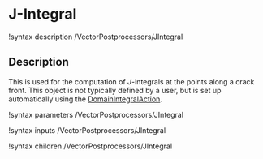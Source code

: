 # J-Integral

!syntax description /VectorPostprocessors/JIntegral

## Description

This is used for the computation of $J$-integrals at the points along a crack front. This object is not typically defined by a user, but is set up automatically using the [DomainIntegralAction](/DomainIntegralAction.md).

!syntax parameters /VectorPostprocessors/JIntegral

!syntax inputs /VectorPostprocessors/JIntegral

!syntax children /VectorPostprocessors/JIntegral

